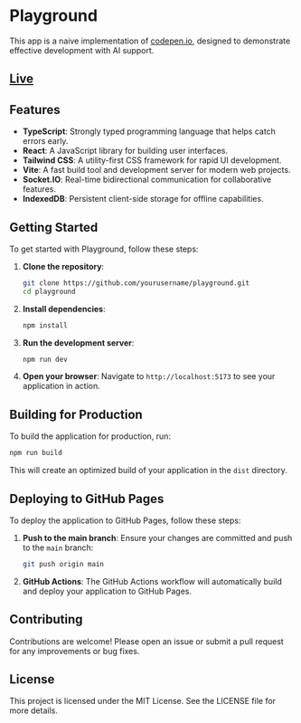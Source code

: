 # Playground

This app is a naive implementation of [codepen.io](https://codepen.io), designed to demonstrate effective development with AI support.

## [Live](https://js2go.ru/)

## Features

- **TypeScript**: Strongly typed programming language that helps catch errors early.
- **React**: A JavaScript library for building user interfaces.
- **Tailwind CSS**: A utility-first CSS framework for rapid UI development.
- **Vite**: A fast build tool and development server for modern web projects.
- **Socket.IO**: Real-time bidirectional communication for collaborative features.
- **IndexedDB**: Persistent client-side storage for offline capabilities.

## Getting Started

To get started with Playground, follow these steps:

1. **Clone the repository**:
   ```bash
   git clone https://github.com/yourusername/playground.git
   cd playground
   ```

2. **Install dependencies**:
   ```bash
   npm install
   ```

3. **Run the development server**:
   ```bash
   npm run dev
   ```

4. **Open your browser**:
   Navigate to `http://localhost:5173` to see your application in action.

## Building for Production

To build the application for production, run:

```bash
npm run build
```

This will create an optimized build of your application in the `dist` directory.

## Deploying to GitHub Pages

To deploy the application to GitHub Pages, follow these steps:

1. **Push to the main branch**:
   Ensure your changes are committed and push to the `main` branch:
   ```bash
   git push origin main
   ```

2. **GitHub Actions**:
   The GitHub Actions workflow will automatically build and deploy your application to GitHub Pages.

## Contributing

Contributions are welcome! Please open an issue or submit a pull request for any improvements or bug fixes.

## License

This project is licensed under the MIT License. See the LICENSE file for more details.